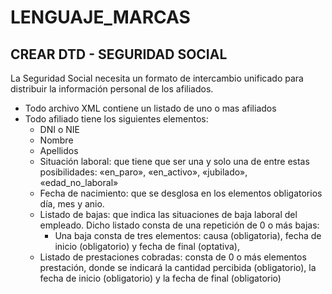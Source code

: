 # LENGUAJE_MARCAS
## CREAR DTD - SEGURIDAD SOCIAL
La Seguridad Social necesita un formato de intercambio unificado para distribuir la información personal de los afiliados.

- Todo archivo XML contiene un listado de uno o mas afiliados
- Todo afiliado tiene los siguientes elementos:
    - DNI o NIE
    - Nombre
    - Apellidos
    - Situación laboral: que tiene que ser una y solo una de entre estas posibilidades: «en_paro», «en_activo», «jubilado», «edad_no_laboral»
    - Fecha de nacimiento: que se desglosa en los elementos obligatorios día, mes y anio.
    - Listado de bajas: que indica las situaciones de baja laboral del empleado. Dicho listado consta de una repetición de 0 o más bajas:
        - Una baja consta de tres elementos: causa (obligatoria), fecha de inicio (obligatorio) y fecha de final (optativa),
    - Listado de prestaciones cobradas: consta de 0 o más elementos prestación, donde se indicará la cantidad percibida (obligatorio), la fecha de inicio (obligatorio) y la fecha de final (obligatorio)